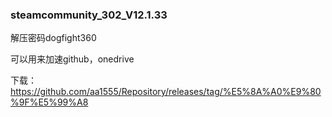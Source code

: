 ### steamcommunity_302_V12.1.33

解压密码dogfight360

可以用来加速github，onedrive

下载：https://github.com/aa1555/Repository/releases/tag/%E5%8A%A0%E9%80%9F%E5%99%A8
